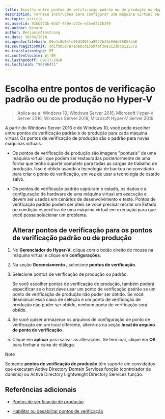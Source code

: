 ```yaml
---
title: Escolha entre pontos de verificação padrão ou de produção no Hyper-V
description: Fornece instruções para configurar uma máquina virtual para usar pontos de verificação padrão ou de produção
ms.topic: article
ms.assetid: 92bb573b-03b7-470e-b72e-e35edf52b349
ms.author: benarm
author: BenjaminArmstrong
ms.date: 10/04/2016
ms.openlocfilehash: 00a3c8d94fc18d180faa8927b33b90dc98854da0
ms.sourcegitcommit: dd1fbb5d7e71ba8cd1b5bfaf38e3123bca115572
ms.translationtype: MT
ms.contentlocale: pt-BR
ms.lasthandoff: 09/17/2020
ms.locfileid: "90746471"
---
```

# <a name="choose-between-standard-or-production-checkpoints-in-hyper-v"></a>Escolha entre pontos de verificação padrão ou de produção no Hyper-V

>Aplica-se a: Windows 10, Windows Server 2016, Microsoft Hyper-V Server 2016, Windows Server 2019, Microsoft Hyper-V Server 2019


A partir do Windows Server 2016 e do Windows 10, você pode escolher entre pontos de verificação padrão e de produção para cada máquina virtual. Os pontos de verificação de produção são o padrão para novas máquinas virtuais.

- Os pontos de verificação de produção são imagens "pontuais" de uma máquina virtual, que podem ser restauradas posteriormente de uma forma que tenha suporte completo para todas as cargas de trabalho de produção. Isso é obtido usando a tecnologia de backup no convidado para criar o ponto de verificação, em vez de usar a tecnologia de estado salvo.

- Os pontos de verificação padrão capturam o estado, os dados e a configuração de hardware de uma máquina virtual em execução e devem ser usados em cenários de desenvolvimento e teste. Pontos de verificação padrão podem ser úteis se você precisar recriar um Estado ou condição específica de uma máquina virtual em execução para que você possa solucionar um problema.

  ## <a name="change-checkpoints-to-production-or-standard-checkpoints"></a>Alterar pontos de verificação para os pontos de verificação padrão ou de produção

1.  No **Gerenciador do Hyper-V**, clique com o botão direito do mouse na máquina virtual e clique em **configurações**.

2.  Na seção **Gerenciamento** , selecione **pontos de verificação**.

3.  Selecione pontos de verificação de produção ou padrão.

    Se você escolher pontos de verificação de produção, também poderá especificar se o host deve usar um ponto de verificação padrão se um ponto de verificação de produção não puder ser obtido. Se você desmarcar essa caixa de seleção e um ponto de verificação de produção não puder ser obtido, nenhum ponto de verificação será obtido.

4.  Se você quiser armazenar os arquivos de configuração de ponto de verificação em um local diferente, altere-os na seção **local do arquivo de ponto de verificação** .

5.  Clique em **aplicar** para salvar as alterações. Se terminar, clique em **OK** para fechar a caixa de diálogo.

> [!NOTE]
> Somente **pontos de verificação de produção** têm suporte em convidados que executam Active Directory Domain Services função (controlador de domínio) ou Active Directory Lightweight Directory Services função.

## <a name="additional-references"></a>Referências adicionais

-   [Pontos de verificação de produção](../What-s-new-in-Hyper-V-on-Windows.md#production-checkpoints-new)

-   [Habilitar ou desabilitar pontos de verificação](Enable-or-disable-checkpoints-in-Hyper-V.md)



